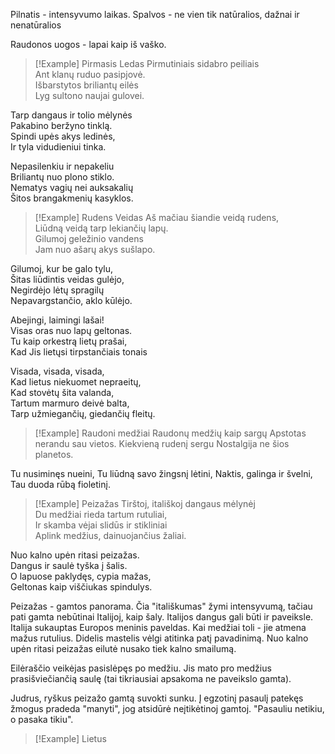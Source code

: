 Pilnatis - intensyvumo laikas. 
Spalvos - ne vien tik natūralios, dažnai ir nenatūralios

Raudonos uogos - lapai kaip iš vaško. 

> [!Example] Pirmasis Ledas
>Pirmutiniais sidabro peiliais  
Ant klanų ruduo pasipjovė.  
Išbarstytos briliantų eilės  
Lyg sultono naujai gulovei.  
  >
Tarp dangaus ir tolio mėlynės  
Pakabino beržyno tinklą.  
Spindi upės akys ledinės,  
Ir tyla vidudieniui tinka.  
  >
Nepasilenkiu ir nepakeliu  
Briliantų nuo plono stiklo.  
Nematys vagių nei auksakalių  
Šitos brangakmenių kasyklos.

> [!Example] Rudens Veidas
>Aš mačiau šiandie veidą rudens,  
Liūdną veidą tarp lekiančių lapų.  
Gilumoj geležinio vandens  
Jam nuo ašarų akys sušlapo.  
  >
Gilumoj, kur be galo tylu,  
Šitas liūdintis veidas gulėjo,  
Negirdėjo lėtų spragilų  
Nepavargstančio, aklo kūlėjo.  
  >
Abejingi, laimingi lašai!  
Visas oras nuo lapų geltonas.  
Tu kaip orkestrą lietų prašai,  
Kad Jis lietųsi tirpstančiais tonais  
  >
Visada, visada, visada,  
Kad lietus niekuomet nepraeitų,  
Kad stovėtų šita valanda,  
Tartum marmuro deivė balta,  
Tarp užmiegančių, giedančių fleitų.

> [!Example] Raudoni medžiai
Raudonų medžių kaip sargų 
Apstotas nerandu sau vietos. 
Kiekvieną rudenį sergu 
Nostalgija ne šios planetos.
>
Tu nusiminęs nueini, 
Tu liūdną savo žingsnį lėtini, 
Naktis, galinga ir švelni, 
Tau duoda rūbą fioletinį.

> [!Example] Peizažas
Tirštoj, itališkoj dangaus mėlynėj  
Du medžiai rieda tartum rutuliai,  
Ir skamba vėjai slidūs ir stikliniai  
Aplink medžius, dainuojančius žaliai.  
  >
Nuo kalno upėn ritasi peizažas.  
Dangus ir saulė tyška į šalis.  
O lapuose paklydęs, cypia mažas,  
Geltonas kaip viščiukas spindulys.

Peizažas - gamtos panorama. Čia "itališkumas" žymi intensyvumą, tačiau pati gamta nebūtinai Italijoj, kaip šaly. Italijos dangus gali būti ir paveiksle. Italija sukauptas Europos meninis paveldas. Kai medžiai toli - jie atmena mažus rutulius. Didelis mastelis vėlgi atitinka patį pavadinimą. Nuo kalno upėn ritasi peizažas eilutė nusako tiek kalno smailumą. 

Eilėraščio veikėjas pasislėpęs po medžiu. Jis mato pro medžius prasišviečiančią saulę (tai tikriausiai apsakoma ne paveikslo gamta). 

Judrus, ryškus peizažo gamtą suvokti sunku. Į egzotinį pasaulį patekęs žmogus pradeda "manyti", jog atsidūrė neįtikėtinoj gamtoj. "Pasauliu netikiu, o pasaka tikiu".

> [!Example] Lietus


